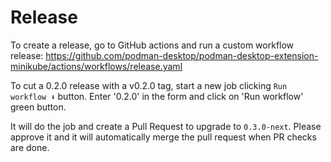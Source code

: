 # Release

To create a release, go to GitHub actions and run a custom workflow release:
https://github.com/podman-desktop/podman-desktop-extension-minikube/actions/workflows/release.yaml

To cut a 0.2.0 release with a v0.2.0 tag, start a new job clicking `Run workflow ⬇️` button.
Enter '0.2.0' in the form and click on 'Run workflow' green button.

It will do the job and create a Pull Request to upgrade to `0.3.0-next`.
Please approve it and it will automatically merge the pull request when PR checks are done.

